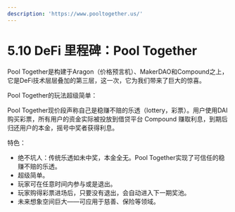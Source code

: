 ```yaml
---
description: 'https://www.pooltogether.us/'
---
```


# 5.10 DeFi 里程碑：Pool Together

Pool Together是构建于Aragon（价格预言机）、MakerDAO和Compound之上，它是DeFi技术层层叠加的第三层，这一次，它为我们带来了巨大的惊喜。

Pool Together的玩法超级简单：

Pool Together现价段声称自己是稳赚不赔的乐透（lottery，彩票）。用户使用DAI购买彩票，所有用户的资金实际被投放到借贷平台 Compound 赚取利息，到期后归还用户的本金，摇号中奖者获得利息。

特色：

* 绝不坑人：传统乐透如未中奖，本金全无。Pool Together实现了可信任的稳赚不赔的乐透。
* 超级简单。
* 玩家可在任意时间内参与或是退出。
* 玩家购得彩票进场后，只要没有退出，会自动进入下一期奖池。
* 未来想象空间巨大——可应用于慈善、保险等领域。



